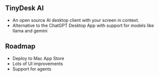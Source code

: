 ## TinyDesk AI 

- An open source AI desktop client with your screen in context.
- Alternative to the ChatGPT Desktop App with support for models like llama and gemini

## Roadmap

- Deploy to Mac App Store
- Lots of UI improvements
- Support for agents
